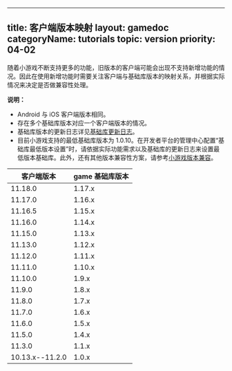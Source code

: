 
---
title: 客户端版本映射
layout: gamedoc
categoryName: tutorials
topic: version
priority: 04-02
---

随着小游戏不断支持更多的功能，旧版本的客户端可能会出现不支持新增功能的情况。因此在使用新增功能时需要关注客户端与基础库版本的映射关系，并根据实际情况来决定是否做兼容性处理。

**说明：**
- Android 与 iOS 客户端版本相同。
- 存在多个基础库版本对应一个客户端版本的情况。
- 基础库版本的更新日志详见[基础库更新日志](/game/tutorials/version/releaseLog/)。
- 目前小游戏支持的最低基础库版本为 1.0.10。在开发者平台的管理中心配置“基础库最低版本设置”时，请依据实际功能需求以及基础库的更新日志来设置最低版本基础库。此外，还有其他版本兼容性方案，请参考[小游戏版本兼容](/game/tutorials/version/compatibility/)。

| 客户端版本 | game 基础库版本|
|-|-|
|11.18.0|1.17.x|
|11.17.0|1.16.x|
|11.16.5|1.15.x|
|11.16.0|1.14.x|
|11.15.0|1.13.x|
|11.13.0|1.12.x|
|11.12.0|1.11.x|
|11.11.0|1.10.x|
|11.10.0|1.9.x|
|11.9.0|1.8.x|
|11.8.0|1.7.x|
|11.7.0|1.6.x|
|11.6.0|1.5.x|
|11.5.0|1.4.x|
|11.3.0|1.1.x|
|10.13.x--11.2.0|1.0.x|

